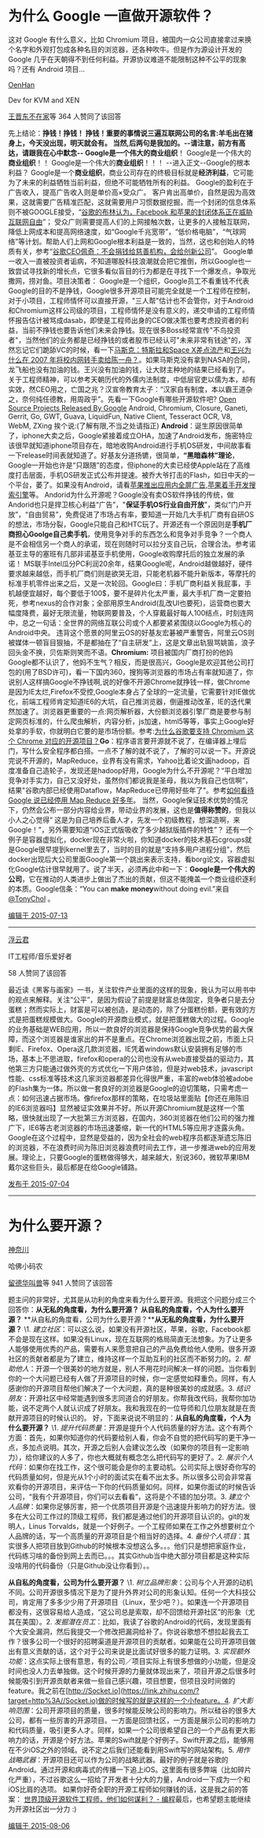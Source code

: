 # 为什么 Google 一直做开源软件？

这对 Google 有什么意义，比如 Chromium 项目，被国内一众公司直接拿过来换个名字和外观打包成各种名目的浏览器，还各种吹牛。但是作为源设计开发的 Google 几乎在天朝得不到任何利益。开源协议难道不能限制这种不公平的现象吗？还有 Android 项目...

[OenHan](https://www.zhihu.com/people/oenhan)

Dev for KVM and XEN

[王晋东不在家](https://www.zhihu.com/people/jindongwang)等 364 人赞同了该回答

先上结论：**挣钱！挣钱！ 挣钱！**重要的事情说三遍互联网公司的名言:**羊毛出在猪身上，今天没出现，明天就会有**。
当然,后两句是我加的。--请注意，前方有高达，请跟我在心中默念--
Google是一个伟大的**商业组织**！
Google是一个伟大的**商业组织**！！
Google是一个伟大的**商业组织**！！！
--进入正文--Google的根本利益？
Google是一个**商业组织**，商业公司存在的终极目标就是**经济利益**，它可能为了未来的利益牺牲当前利益，但绝不可能牺牲所有的利益。
Google的盈利在于广告收入，提高广告收入则是单价高×受众广。
客户肯出高单价，自然是因为高效果，这就需要广告精准匹配，这就需要用户习惯数据挖掘，而一个封闭的信息体系则不被GOOGLE接受，“[谷歌的布林认为，Facebook 和苹果的封闭体系正在威胁互联网自由](http://www.zhihu.com/question/20182789)”；
受众广则需要提高人们的上网接触次数，让更多的人接触互联网，降低上网成本和提高网络速度，如“Google千兆宽带”，“低价格电脑”，“气球网络”等计划。帮助人们上网和Google根本利益是一致的，当然，这也和创始人的特质有关，参考“[谷歌CEO佩奇：不会捐钱给慈善机构，会给创新公司](https://link.zhihu.com/?target=http%3A//people.techweb.com.cn/2014-06-05/2043541.shtml)”。
Google单一收入一直被投资者诟病，不知道哪股科技浪潮就会把它推倒，所以Google也一致尝试寻找新的增长点，它很多看似盲目的行为都是在寻找下一个爆发点，争取光撒网，捞对鱼。项目决策者：
Google是一个组织，Google员工不看重钱不代表Google的目的不是挣钱，Google很多开源项目可能完全就是一个工程师在控制，对于小项目，工程师情怀可以直接开源，"三人帮"估计也不会管你，对于Android和Chromium这样公司级的项目，工程师情怀是没有意义的，递交申请的工程师情怀报告估计被骂成dasab，即使是工程师出身的CEO做决策也要考虑投资者的利益，当前不挣钱也要告诉他们未来会挣钱。现在很多Boss经常宣传"不鸟投资者"，当然他们的业务都是已经挣钱的或者股市已经认可"未来非常有钱途"的，浑然忘记它们跪舔VC的时候，看一下[马斯克：特斯拉和Space X差点流产](https://link.zhihu.com/?target=http%3A//it.sohu.com/20131101/n389399810.shtml)和[王兴为什么在 2007 年将校内网转手卖给陈一舟？](http://www.zhihu.com/question/19603095)。如果马斯克没有拿到NASA的合同，龙飞船也没有加油的钱。王兴没有加油的钱，让大财主种地的结果已经看到了。
关于工程师精神，可以参考天朝历代的外儒内法制度，中低层官吏以儒为本，却有实效，然CEO用之，亡国之兆？汉宣帝教育太子：“汉家自有制度，本以霸王道杂之，奈何纯任德教，用周政乎”。先看一下Google有哪些开源软件吧?
[Open Source Projects Released By Google](https://link.zhihu.com/?target=https%3A//developers.google.com/open-source/projects)
Android, Chromium, Closure, Ganeti, Gerrit, Go, GWT, Guava, LiquidFun, Native Client, Tesseract OCR, V8, WebM, ZXing
挨个说:(了解有限,不当之处请指正)
**Android**：诞生原因很简单了，iphone大卖之后，Google紧接着成立OHA，加速了Android发布，施密特应该很早就知道iphone项目存在，暗地收购Android进行手机OS研发，中间故事看一下release时间表就知道了。好基友分道扬镳，很简单，**“黑暗森林”理论**，Google一开始也许是“只跟随”的态度，但iphone的大卖已经使Apple站在了高维度打击层面，手机OS研发正式公布并提速。被乔大爷打击的Flash，如日中天的一个平台，萎了。如果没有Android，请看[苹果推出应用内全屏广告](https://link.zhihu.com/?target=http%3A//m.donews.com/201408/2834543.shtm),[苹果着手开发搜索引擎](https://link.zhihu.com/?target=http%3A//tech.qq.com/a/20150205/006339.htm)等。
Andorid为什么开源呢？Google没有卖OS软件挣钱的传统，做Andorid也只是捍卫核心利益“广告”，"**保证手机OS行业自由开放**"，类似“门户开放”，“自由贸易”，免费促进了市场占有率，要知道一开始几大手机厂商有自研OS的想法，市场分裂，Google只能自己和HTC玩了。开源还有一个原因则是**手机厂商担心Goolge自己卖手机**，使用竞争对手的东西怎么和竞争对手竞争？一个商人是不会相信另一个商人的承诺，现在则随时可以拉分支自己玩，合理合法。参考诺基亚主导的塞班有几部非诺基亚手机使用，Google收购摩托后的独立发展的承诺！
MS联手Intel瓜分PC利润20余年，结果Google呢，Android越做越好，硬件要求越来越低，而手机厂商们则是欲哭无泪，只能老机器不能升新版本，等摩托的标准手机零件出来之后，又是一次轮回。Google曰：手机厂商利益关我屁事，手机越便宜越好，每个要低于100$，要不是碎片化太严重，最大手机厂商一定要拍死，参考nexus的合作对象；全部用原生Android(乱改UI也要死)，运营商也要大幅度降费，最好无限流量，物联网要普及，个人穿戴最好每人100结点，时刻连网中，总之一句话：全世界的网络互联公司或个人都要紧紧围绕以Google为核心的Android中央。
违背这个愿景的阿里云OS的好基友宏碁被严重警告，阿里云OS则被媒体一顿盲目狠抽，不是都抽在了“自主研发”上，这是文章出轨狠骂姚笛，浪子回头金不换，贝佐斯则笑而不语。**Chromium:** 项目被国内厂商打扮的他妈Google都不认识了，他妈不生气？相反，而是很高兴，Google是欢迎其他公司打包的(用了BSD许可)，看一下国内360，搜狗等浏览器的市场占有率就知道了，你说别人这样搞Google不挣钱啊,说的好像不开源Chrome就挣钱一样，做Chrome是因为IE太烂,Firefox不受控,Google本身占了全球的一定流量，它需要针对IE做优化，前端工程师肯定知道IE6的大坑，自己推浏览器，倒逼推动改革，IE的迭代果然加速了。浏览器更重要的一点:网页解析器，大份额浏览器引擎厂商是要参与制定网页标准的，什么爬虫解析，内容分析，js加速，html5等等，事实上Google好处拿的手软，你就明白它要的是市场份额。参考:[为什么谷歌要支持 Chromium 这个 Chrome 对应的开源项目？](http://www.zhihu.com/question/23668839)**Go**：程序语言要开源就不说了，在编译器上埋后门，写什么安全程序都白搭。一点不了解的就不说了，了解的可以说一下。开源说完说不开源的，MapReduce，业界有没有需求，Yahoo比着论文画hadoop，百度准备自己造轮子，发现还是hadoop好用，Google为什么不开源呢？“平白增加竞争对手实力，自己又没好处，虽然你们都说我是圣母，我以为我自己也信啊”，结果"谷歌内部已经使用Dataflow，MapReduce已停用好些年了"。参考[如何看待 Google 说已经停用 Map Reduce 好多年](http://www.zhihu.com/question/24280664)。
当然，Google保证技术优势的情况下，仍然会公布一部分内容给业界，带动业界的发展，这也是**值得称赞的**，但我以小人之心觉得“ 这是为自己培养后备人才，先发一个初级教程，想深造啊，来Google！”，另外需要知道“iOS正式版吸收了多少越狱版插件的特性”？
还有一个例子是容器虚拟化，docker现在非常火啦，你知道docker的技术基石cgroups就是Google很早提到kernel里去了，当时的目的就是“支持多用户进程分组”，然后docker出现后大公司里面Google第一个跳出来表示支持，看borg论文，容器虚拟化Google估计很早就用了。说了半天，必须再此中和一下：**Google是一个伟大的公司**，它在推动的人类进步上做出了杰出的贡献，但这不能掩盖一个商业组织逐利的本质。Google信条：“You can **make money**without doing evil.”来自 [@TonyChol](https://www.zhihu.com/people/7003f8ae56d089d87be21c98876efd45) 。

[编辑于 2015-07-13](https://www.zhihu.com/question/31838184/answer/53575890)

------

[浮云君](https://www.zhihu.com/people/BOYPT)

IT工程师/音乐爱好者

58 人赞同了该回答

最近读《黑客与画家》一书，关注软件产业里面的这样的现象，我认为可以用书中的观点来解释。关注“公平”，是因为假设了前提是财富总体固定，竞争者只是去分蛋糕；然而实际上，财富是可以被创造，是动态的，除了分蛋糕份额，更有效的方式是把蛋糕规模做大。Google的开源商业模式，就是把蛋糕做大的过程。Google的业务基础是WEB应用，所以一款良好的浏览器是保持Google竞争优势的最大保障，而这个浏览器是谁家出的并不是重点。在Chrome浏览器出现之前，市面上只剩IE、Firefox、Opera这几款浏览器，IE凭着windows默认安装拥有足够的市场，基本上不思进取，firefox和opera的公司也没有从web直接受益的驱动力，其他第三方只能通过做外壳的方式优化一下用户体验，但是对web技术，javascript性能、css标准等技术这几家浏览器都差异化得很严重，丰富的web体验被adobe的Flash集为一体。所以做一套良好的浏览器是Google的迫切策略，只需考虑一点：如何迅速占据市场。像firefox那样的策略，在垃圾站里面贴【你还在用陈旧的IE6浏览器吗】显然被证实效果并不好。所以开源Chromium就是这样一个策略，很快就出现了一大批第三方浏览器，在国内，360浏览器在他们公司的强力推广下，IE6等古老浏览器的市场迅速萎缩，新一代的HTML5等应用才逐露头角。Google在这个过程中，显然是受益的，因为全社会的web程序员都逐渐遗忘陈旧的浏览器，不在浪费时间为陈旧浏览器浪费时间去工作，进一步推进web的应用发展。理论上，只要Google的蛋糕做得够大，越来越大，别说360，微软苹果IBM戴尔这些巨头，最后都是在给Google铺路。

[发布于 2015-07-04](https://www.zhihu.com/question/31838184/answer/53781747)

------

# 为什么要开源？

[神奈川](https://www.zhihu.com/people/kanagawa)

哈佛小码农

[留德华叫兽](https://www.zhihu.com/people/ruobingshen)等 941 人赞同了该回答

题主问的非常好，尤其是从功利的角度来看为什么要开源。我把这个问题分成三个回答你：**从无私的角度看，为什么要开源？**
**从自私的角度看，个人为什么要开源？**
**从自私的角度看，公司为什么要开源？****从无私的角度看，为什么要开源？**
\1. *建立社区*：可以这么说，如果没有开源社区，苹果，谷歌，Facebook都不会是现在这样。如果没有Linux，现在互联网的格局简直无法想象。为了让更多人能够使用优秀的产品，需要有人来愿意把自己的产品免费给他人使用。很多开源社区的贡献者都是为了建立，维持这样一个互助互利的社区而不断努力的。2. *帮助他人*：开源一个很美妙的地方就是，别人不用花时间解决一样的问题。当你看到你的一个大问题已经有人做了开源项目的时候，你一定感觉如释重负。同样，有人感谢你的开源项目帮他们解决了一个大问题，真的是种很美妙的成就感。3. *结识朋友*：开源社区中经常能遇到很多志同道合的好朋友。你帮我改代码，我帮你加功能，说不定两个人就认识成了好朋友。我和我现在的一位导师和几位朋友就是在贡献开源项目的时候认识的。
好，下面来说说不明显的：**从自私的角度看，个人为什么要开源？**
\1. *提升代码质量*：开源是提升个人代码质量的好方法。这个有两个方面：首先，如果你知道你的代码要给别人看，你会不自觉的把代码写的更干净一点，多加点说明。其次，开源之后别人会建议怎么改（如果你的项目有一定影响力），给你建议的人多了，你也大概就有概念怎么把代码写的更好了。2. *展示个人代码*：如果你在找工作，这个很可能会是你的主要动机。公司实际上很好奇你写的代码质量如何，但是光从1个小时的面试实在看不出太多。所以很多公司会非常喜欢看你的开源项目，来评估一下你的代码质量如何。同样，如果你面试的时候告诉公司，“我有个开源项目，你们可以去看看”，这将是个不错的加分项。3. *建立个人品牌*：如果你足够厉害，把一个优质项目开源是个迅速提升影响力的好方法。很多在大公司工作过的顶级工程师，我们都是通过他们的开源项目认识的。git的发明人，Linus Torvalds，就是一个好例子。一个工程师如果在工作之外想要树立个人品牌的话，写一个高质量的开源项目是个相当好的选择。4. *备份个人项目*：其实很多人把项目放到Github的时候根本没想这么多。。。他们只是想把家庭作业，代码练习啥的备份到网上去而已。。。其实Github当中绝大部分项目都是这种实际没啥用的代码备份（只是Github没让你看到）。。

**从自私的角度看，公司为什么要开源？**
\1. *树立品牌形象*：公司与个人开源的动机不同。公司开源很多情况下是为了提升外界对公司的形象认知。任何一个大科技公司，肯定用了多多少少用了开源项目（Linux，至少吧？）。如果连一个开源项目都没有，这很容易给人造成，“这公司总是索取，却不回馈给开源社区”的形象（尤其在美国）。2. *发掘潜在员工*：比如，我读了谷歌的Android的代码，发现里面有个大安全漏洞，然后我提交一个修改把漏洞给补了。你说谷歌想不想拉起我去工作？很多公司一个很好的招聘渠道是开源项目的贡献者。如果能在公司开源项目做出有意义贡献的话，这个对于公司来说是比面试好很多的能力证明。3. *实现额外功能*：这点实际上很有意思，有的公司／项目实际上有很多想做的小功能，但是没时间也没人力去单独做。这个时候开源的力量就体现出来了，项目开源之后很多时候能吸引到开源贡献者来做一些自己感兴趣，项目想要，但项目没时间做的feature。我之前在[http://Socket.io](https://link.zhihu.com/?target=http%3A//Socket.io)做的时候写的就是这样的一个小feature。4. *扩大影响范围*：公司开源项目的质量，很多时候能反映公司的影响力。所以硅谷的很多大公司，都有一些厉害的开源项目。一方面是回馈社区，一方面是展示公司的影响力和代码质量，吸引更多人才。同样，如果一个公司很希望自己的一个产品有更大影响力的话，开源是个好方法。苹果的Swift就是个好例子。Swift开源之后，能够用在不少iOS之外的领域。说不定之后我们还能看到用Swift写的网站架构。5. *用作战略武器*：开源项目还可以作为公司的战略武器。最好的例子就是谷歌的Android。通过开源和病毒式的传播一下追上iOS。这里面有很多弊端（比如碎片化严重），不过谷歌这么一招给了开发者十分大的力量，Android一下成为一个和iOS比肩的选项。
如果你好奇全职的开源工程师如何赚钱的话，这是我之前的答案：
[世界顶级开源软件工程师，他们如何谋利？ - 编程](https://link.zhihu.com/?target=http%3A//zhi.hu/pbFP)最后，也希望题主能继续为开源社区出一分力 :)

[编辑于 2015-08-06](https://www.zhihu.com/question/33573424/answer/57412434)